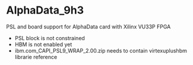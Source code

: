 # AlphaData_9h3
PSL and board support for AlphaData card with Xilinx VU33P FPGA

* PSL block is not constrained
* HBM is not enabled yet
* ibm.com_CAPI_PSL9_WRAP_2.00.zip needs to contain virtexuplushbm librarie reference
